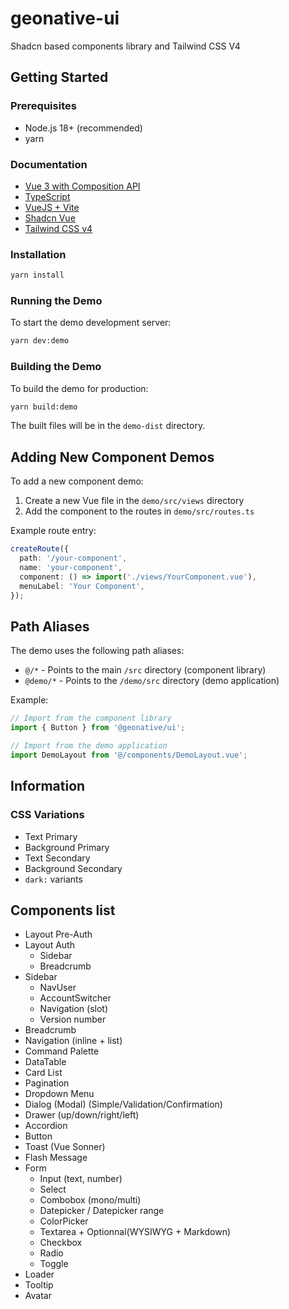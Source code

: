# geonative-ui

Shadcn based components library and Tailwind CSS V4

## Getting Started

### Prerequisites

- Node.js 18+ (recommended)
- yarn

### Documentation

- [Vue 3 with Composition API](https://vuejs.org/guide/introduction)
- [TypeScript](https://www.typescriptlang.org/)
- [VueJS + Vite](???)
- [Shadcn Vue](https://www.shadcn-vue.com/)
- [Tailwind CSS v4](https://tailwindcss.com/)

### Installation

```bash
yarn install
```

### Running the Demo

To start the demo development server:

```bash
yarn dev:demo
```

### Building the Demo

To build the demo for production:

```bash
yarn build:demo
```

The built files will be in the `demo-dist` directory.

## Adding New Component Demos

To add a new component demo:

1. Create a new Vue file in the `demo/src/views` directory
2. Add the component to the routes in `demo/src/routes.ts`

Example route entry:

```typescript
createRoute({
  path: '/your-component',
  name: 'your-component',
  component: () => import('./views/YourComponent.vue'),
  menuLabel: 'Your Component',
});
```

## Path Aliases

The demo uses the following path aliases:

- `@/*` - Points to the main `/src` directory (component library)
- `@demo/*` - Points to the `/demo/src` directory (demo application)

Example:

```typescript
// Import from the component library
import { Button } from '@geonative/ui';

// Import from the demo application
import DemoLayout from '@/components/DemoLayout.vue';
```

## Information

### CSS Variations

- Text Primary
- Background Primary
- Text Secondary
- Background Secondary
- `dark:` variants

## Components list

- Layout Pre-Auth
- Layout Auth
  - Sidebar
  - Breadcrumb
- Sidebar
  - NavUser
  - AccountSwitcher
  - Navigation (slot)
  - Version number
- Breadcrumb
- Navigation (inline + list)
- Command Palette
- DataTable
- Card List
- Pagination
- Dropdown Menu
- Dialog (Modal) (Simple/Validation/Confirmation)
- Drawer (up/down/right/left)
- Accordion
- Button
- Toast (Vue Sonner)
- Flash Message
- Form
  - Input (text, number)
  - Select
  - Combobox (mono/multi)
  - Datepicker / Datepicker range
  - ColorPicker
  - Textarea + Optionnal(WYSIWYG + Markdown)
  - Checkbox
  - Radio
  - Toggle
- Loader
- Tooltip
- Avatar
